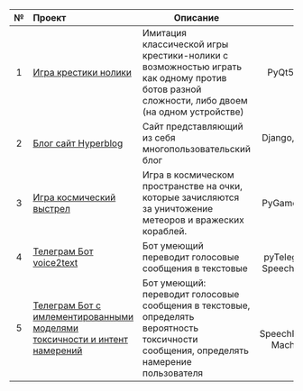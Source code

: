 |№   | Проект        | Описание      | Теги          |
|:--:|:------------- |---------------| -------------:|
| 1  | [Игра крестики нолики](https://github.com/BigNotOnlyData/Python-projects/tree/main/Game-Tic-Tac-Toe)                                                      | Имитация классической игры крестики-нолики с возможностью играть как одному против ботов разной сложности, либо двоем (на одном устройстве)   | PyQt5, Минимакс  |
| 2  | [Блог сайт Hyperblog](https://github.com/BigNotOnlyData/Python-projects/tree/main/Hyperblog)                                                              | Сайт представляющий из себя многопользовательский блог                                                                                        | Django, блог-сайт, HTML, CSS |
| 3  | [Игра космический выстрел](https://github.com/BigNotOnlyData/Python-projects/tree/main/Space-shot)                                                        | Игра в космическом пространстве на очки, которые зачисляются за уничтожение метеоров и вражеских кораблей.                                    | PyGame, 2D шутер |
| 4  | [Телеграм Бот voice2text](https://github.com/BigNotOnlyData/Python-projects/tree/main/TG-Bot-voice-to-text)                                               | Бот умеющий переводит голосовые сообщения в текстовые                                                                                         | Телеграм, pyTelegramBotAPI, SpeechRecognition |
| 5  | [Телеграм Бот c имлементированными моделями токсичности и интент намерений](https://github.com/BigNotOnlyData/Python-projects/tree/main/TG-Bot-GentliBot) | Бот умеющий: переводит голосовые сообщения в текстовые, определять вероятность токсичности сообщения, определять намерение пользователя       | Телеграм, Aiogram, SpeechRecognition, Machine learning|
